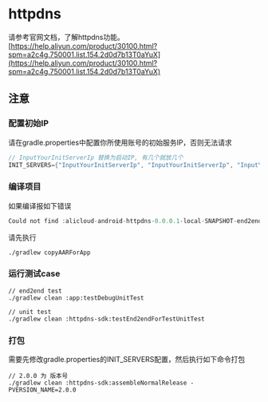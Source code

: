 # httpdns

请参考官网文档，了解httpdns功能。[https://help.aliyun.com/product/30100.html?spm=a2c4g.750001.list.154.2d0d7b13T0aYuX](https://help.aliyun.com/product/30100.html?spm=a2c4g.750001.list.154.2d0d7b13T0aYuX)

## 注意

### 配置初始IP
请在gradle.properties中配置你所使用账号的初始服务IP，否则无法请求
```gradle
// InputYourInitServerIp 替换为启动IP, 有几个就放几个
INIT_SERVERS={"InputYourInitServerIp", "InputYourInitServerIp", "InputYourInitServerIp"}
```
### 编译项目
如果编译报如下错误
```gradle
Could not find :alicloud-android-httpdns-0.0.0.1-local-SNAPSHOT-end2end-forTest:.
```
请先执行
```
./gradlew copyAARForApp
```

### 运行测试case
```
// end2end test
./gradlew clean :app:testDebugUnitTest

// unit test
./gradlew clean :httpdns-sdk:testEnd2endForTestUnitTest
```

### 打包
需要先修改gradle.properties的INIT_SERVERS配置，然后执行如下命令打包
```
// 2.0.0 为 版本号
./gradlew clean :httpdns-sdk:assembleNormalRelease -PVERSION_NAME=2.0.0
```